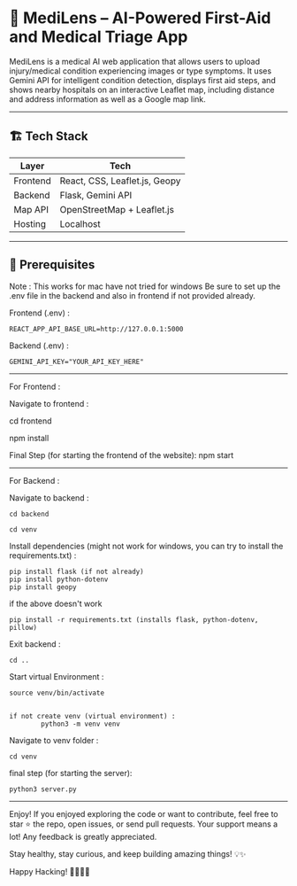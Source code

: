 
# 🧠 MediLens – AI-Powered First-Aid and Medical Triage App

MediLens is a medical AI web application that allows users to upload injury/medical condition experiencing images or type symptoms. It uses Gemini API for intelligent condition detection, displays first aid steps, and shows nearby hospitals on an interactive Leaflet map, including distance and address information as well as a Google map link.

-----------------------------------------------------------------

## 🏗️ Tech Stack

| Layer      | Tech                                 |
|------------|--------------------------------------|
| Frontend   | React, CSS, Leaflet.js, Geopy        |
| Backend    | Flask, Gemini API                    |
| Map API    | OpenStreetMap + Leaflet.js           |
| Hosting    | Localhost                            |

-----------------------------------------------------------------

## 📁 Prerequisites 

Note : This works for mac have not tried for windows
Be sure to set up the .env file in the backend and also in frontend if not provided already. 

Frontend (.env) : 
    
    REACT_APP_API_BASE_URL=http://127.0.0.1:5000

Backend (.env) :
   
    GEMINI_API_KEY="YOUR_API_KEY_HERE"
-----------------------------------------------------------------

For Frontend :

Navigate to frontend :

cd frontend

npm install 

Final Step (for starting the frontend of the website): 
    npm start



-----------------------------------------------------------------

For Backend :

Navigate to backend : 

    cd backend

    cd venv

Install dependencies (might not work for windows, you can try to install the requirements.txt) :

    pip install flask (if not already)
    pip install python-dotenv
    pip install geopy

if the above doesn't work

    pip install -r requirements.txt (installs flask, python-dotenv, pillow)

Exit backend :
    
    cd .. 

Start virtual Environment :

    source venv/bin/activate


    if not create venv (virtual environment) :
            python3 -m venv venv

Navigate to venv folder :
    
    cd venv

final step (for starting the server):

    python3 server.py


-----------------------------------------------------------------

Enjoy!
If you enjoyed exploring the code or want to contribute, feel free to star ⭐ the repo, open issues, or send pull requests. Your support means a lot! Any feedback is greatly appreciated.

Stay healthy, stay curious, and keep building amazing things! 💡✨

Happy Hacking! 👩‍💻👨‍💻
